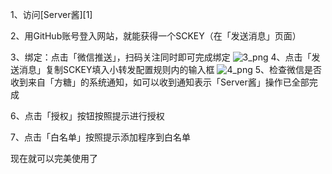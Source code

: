 1、访问[Server酱][1]

2、用GitHub账号登入网站，就能获得一个SCKEY（在「发送消息」页面） 

3、绑定：点击「微信推送」，扫码关注同时即可完成绑定
![3_png](resources/images/3.png)
4、点击「发送消息」复制SCKEY填入小转发配置规则内的输入框 
![4_png](resources/images/4.png)
5、检查微信是否收到来自「方糖」的系统通知，如可以收到通知表示「Server酱」操作已全部完成 

6、点击「授权」按钮按照提示进行授权

7、点击「白名单」按照提示添加程序到白名单

现在就可以完美使用了
